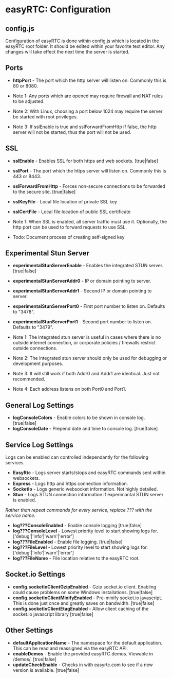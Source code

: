 easyRTC: Configuration
======================

config.js
---------

Configuration of easyRTC is done within config.js which is located in the easyRTC root folder. It should be edited within your favorite text editor. Any changes will take effect the next time the server is started.


Ports
-----
- **httpPort** - The port which the http server will listen on. Commonly this is 80 or 8080.

- Note 1: Any ports which are opened may require firewall and NAT rules to be adjusted.

- Note 2: With Linux, choosing a port below 1024 may require the server be started with root privileges.

- Note 3: If sslEnable is true and sslForwardFromHttp if false, the http server will not be started, thus the port will not be used.


SSL
---

- **sslEnable** - Enables SSL for both https and web sockets. [true|false]
- **sslPort** - The port which the https server will listen on. Commonly this is 443 or 8443.
- **sslForwardFromHttp** - Forces non-secure connections to be forwarded to the secure site. [true|false]
- **sslKeyFile** - Local file location of private SSL key
- **sslCertFile** - Local file location of public SSL certificate

- Note 1: When SSL is enabled, all server traffic must use it. Optionally, the http port can be used to forward requests to use SSL.

- Todo: Document process of creating self-signed key


Experimental Stun Server
------------------------

- **experimentalStunServerEnable** - Enables the integrated STUN server. [true|false]
- **experimentalStunServerAddr0** - IP or domain pointing to server.
- **experimentalStunServerAddr1** - Second IP or domain pointing to server.
- **experimentalStunServerPort0** - First port number to listen on. Defaults to "3478".
- **experimentalStunServerPort1** - Second port number to listen on. Defaults to "3479".

- Note 1: The integrated stun server is useful in cases where there is no outside internet connection, or corporate policies / firewalls restrict outside connections.

- Note 2: The integrated stun server should only be used for debugging or development purposes. 

- Note 3: It will still work if both Addr0 and Addr1 are identical. Just not recommended.

- Note 4: Each address listens on both Port0 and Port1.


General Log Settings
--------------------

- **logConsoleColors** - Enable colors to be shown in console log. [true|false]
- **logConsoleDate** - Prepend date and time to console log. [true|false]


Service Log Settings
--------------------
Logs can be enabled can controlled independantly for the following services.

- **EasyRtc** - Logs server starts/stops and easyRTC commands sent within websockets.
- **Express** - Logs http and https connection information.
- **SocketIo** - Logs generic websocket information. Not highly detailed.
- **Stun** - Logs STUN connection information if experimantal STUN server is enabled.


*Rather than repeat commands for every service, replace ??? with the service name.*

- **log???ConsoleEnabled** - Enable console logging [true|false]
- **log???ConsoleLevel** - Lowest priority level to start showing logs for. ['debug'|'info'|'warn'|'error']
- **log???FileEnabled** - Enable file logging. [true|false]
- **log???FileLevel** - Lowest priority level to start showing logs for. ['debug'|'info'|'warn'|'error']
- **log???FileName** - File location relative to the easyRTC root.


Socket.io Settings
------------------
- **config.socketIoClientGzipEnabled** - Gzip socket.io client. Enabling could cause problems on some Windows installations. [true|false]
- **config.socketIoClientMinifyEnabled** - Pre-minify socket.io javascript. This is done just once and greatly saves on bandwidth. [true|false]
- **config.socketIoClientEtagEnabled** - Allow client caching of the socket.io javascript library [true|false]


Other Settings
--------------

- **defaultApplicationName** - The namespace for the default application. This can be read and reassigned via the easyRTC API.
- **enableDemos** - Enable the provided easyRTC demos. Viewable in /demos/. [true|false]
- **updateCheckEnable** - Checks in with easyrtc.com to see if a new version is available. [true|false]





